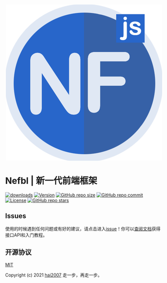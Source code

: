 <p align='center'>
    <a href='https://nefbl.github.io/api' target='_blank'>
        <img src='./logo.png'>
    </a>
</p>

# Nefbl | 新一代前端框架

<p>
  <a href="https://hai2007.gitee.io/npm-downloads?interval=7&packages=nefbl"><img src="https://img.shields.io/npm/dm/nefbl.svg" alt="downloads"></a>
  <a href="https://www.npmjs.com/package/nefbl"><img src="https://img.shields.io/npm/v/nefbl.svg" alt="Version"></a>
  <a href="https://github.com/nefbl/nefbl/graphs/code-frequency" target='_blank'><img alt="GitHub repo size" src="https://img.shields.io/github/repo-size/nefbl/nefbl"></a>
  <a href="https://github.com/nefbl/nefbl/graphs/commit-activity" target='_blank'><img alt="GitHub repo commit" src="https://img.shields.io/github/last-commit/nefbl/nefbl"></a>
  <a href="https://github.com/nefbl/nefbl/blob/master/LICENSE"><img src="https://img.shields.io/npm/l/nefbl.svg" alt="License"></a>
  <a href="https://github.com/nefbl/nefbl" target='_blank'><img alt="GitHub repo stars" src="https://img.shields.io/github/stars/nefbl/nefbl?style=social"></a>
</p>

## Issues
使用的时候遇到任何问题或有好的建议，请点击进入[issue](https://github.com/nefbl/nefbl/issues)！你可以[查阅文档](https://nefbl.github.io/api)获得接口API和入门教程。

开源协议
---------------------------------------
[MIT](https://github.com/nefbl/nefbl/blob/master/LICENSE)

Copyright (c) 2021 [hai2007](https://hai2007.gitee.io/sweethome/) 走一步，再走一步。
